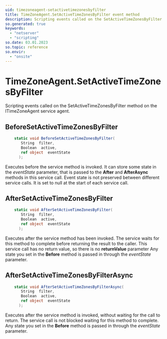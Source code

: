 ```yaml
---
uid: timezoneagent-setactivetimezonesbyfilter
title: TimeZoneAgent.SetActiveTimeZonesByFilter event method
description: Scripting events called on the SetActiveTimeZonesByFilter method on the TimeZoneAgent service agent.
so.generated: true
keywords:
  - "netserver"
  - "scripting"
so.date: 03.01.2023
so.topic: reference
so.envir:
  - "onsite"
---
```

# TimeZoneAgent.SetActiveTimeZonesByFilter

Scripting events called on the <see cref='M:SuperOffice.CRM.Services.ITimeZoneAgent.SetActiveTimeZonesByFilter'>SetActiveTimeZonesByFilter</see> method on the <see cref='ITimeZoneAgent'>ITimeZoneAgent</see>  service agent.

## BeforeSetActiveTimeZonesByFilter
```cs
    static void BeforeSetActiveTimeZonesByFilter(
       String  filter,
       Boolean  active,
       ref object  eventState
      );
```
Executes before the service method is invoked.
It can store some state in the *eventState* parameter, that is passed to the **After** and **AfterAsync** methods in this service call.
Event state is not preserved between different service calls. It is set to null at the start of each service call.
## AfterSetActiveTimeZonesByFilter
```cs
    static void AfterSetActiveTimeZonesByFilter(
       String  filter,
       Boolean  active,
       ref object  eventState
      );
```
Executes after the service method has been invoked. The service waits for this method to complete before returning the result to the caller.
This service call has no return value, so there is no **returnValue** parameter
Any state you set in the **Before** method is passed in through the *eventState* parameter.
## AfterSetActiveTimeZonesByFilterAsync
```cs
    static void AfterSetActiveTimeZonesByFilterAsync(
       String  filter,
       Boolean  active,
       ref object  eventState
      );
```
Executes after the service method is invoked, without waiting for the call to return.
The service call is not blocked waiting for this method to complete.
Any state you set in the **Before** method is passed in through the *eventState* parameter.

